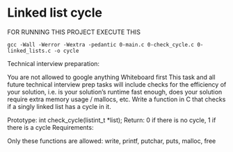 #  Linked list cycle

FOR RUNNING THIS PROJECT EXECUTE THIS

```
gcc -Wall -Werror -Wextra -pedantic 0-main.c 0-check_cycle.c 0-linked_lists.c -o cycle
```

Technical interview preparation:

You are not allowed to google anything
Whiteboard first
This task and all future technical interview prep tasks will include checks for the efficiency of your solution, i.e. is your solution’s runtime fast enough, does your solution require extra memory usage / mallocs, etc.
Write a function in C that checks if a singly linked list has a cycle in it.

Prototype: int check_cycle(listint_t *list); 
Return: 0 if there is no cycle, 1 if there is a cycle
Requirements:

Only these functions are allowed: write, printf, putchar, puts, malloc, free
